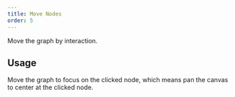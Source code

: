 ```yaml
---
title: Move Nodes
order: 5
---
```


Move the graph by interaction.

## Usage

Move the graph to focus on the clicked node, which means pan the canvas to center at the clicked node.